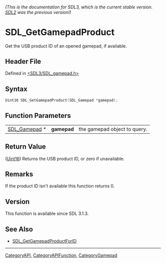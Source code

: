 ###### (This is the documentation for SDL3, which is the current stable version. [SDL2](https://wiki.libsdl.org/SDL2/) was the previous version!)
# SDL_GetGamepadProduct

Get the USB product ID of an opened gamepad, if available.

## Header File

Defined in [<SDL3/SDL_gamepad.h>](https://github.com/libsdl-org/SDL/blob/main/include/SDL3/SDL_gamepad.h)

## Syntax

```c
Uint16 SDL_GetGamepadProduct(SDL_Gamepad *gamepad);
```

## Function Parameters

|                              |             |                              |
| ---------------------------- | ----------- | ---------------------------- |
| [SDL_Gamepad](SDL_Gamepad) * | **gamepad** | the gamepad object to query. |

## Return Value

([Uint16](Uint16)) Returns the USB product ID, or zero if unavailable.

## Remarks

If the product ID isn't available this function returns 0.

## Version

This function is available since SDL 3.1.3.

## See Also

- [SDL_GetGamepadProductForID](SDL_GetGamepadProductForID)

----
[CategoryAPI](CategoryAPI), [CategoryAPIFunction](CategoryAPIFunction), [CategoryGamepad](CategoryGamepad)

